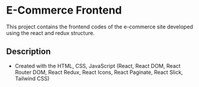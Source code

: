 # E-Commerce Frontend
This project contains the frontend codes of the e-commerce site developed using the react and redux structure.

## Description
- Created with the HTML, CSS, JavaScript (React, React DOM, React Router DOM, React Redux, React Icons, React Paginate, React Slick, Tailwind CSS)
